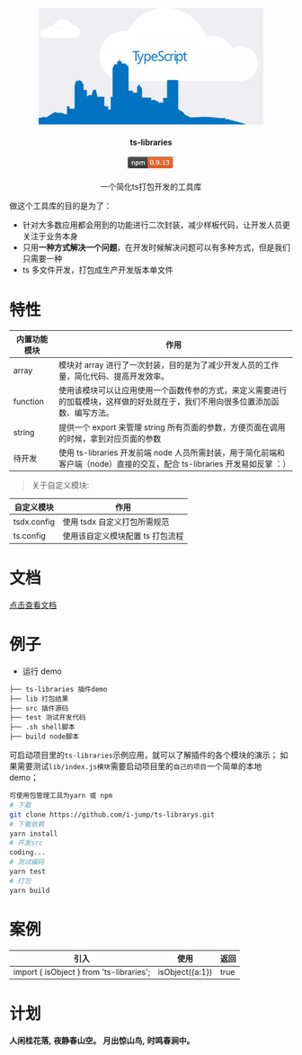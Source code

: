 <p align="center">
  <a href="https://github.com/i-jump/ts-librarys.git">
    <img src="img/ts.jpg" width="400">
  </a>
</p>
<h4 align="center">ts-libraries <br> <br> <img src="img/npm.png"/></h4>
<p align="center">一个简化ts打包开发的工具库</p>

做这个工具库的目的是为了：

- 针对大多数应用都会用到的功能进行二次封装，减少样板代码，让开发人员更关注于业务本身
- 只用**一种方式解决一个问题**，在开发时候解决问题可以有多种方式，但是我们只需要一种
- ts 多文件开发，打包成生产开发版本单文件

# 特性

| 内置功能模块 | 作用                                                                                                                             |
| ------------ | -------------------------------------------------------------------------------------------------------------------------------- |
| array        | 模块对 array 进行了一次封装，目的是为了减少开发人员的工作量，简化代码、提高开发效率。                                            |
| function     | 使用该模块可以让应用使用一个函数传参的方式，来定义需要进行的加载模块，这样做的好处就在于，我们不用向很多位置添加函数、编写方法。 |
| string       | 提供一个 export 来管理 string 所有页面的参数，方便页面在调用的时候，拿到对应页面的参数                                           |
| 待开发       | 使用 ts-libraries 开发前端 node 人员所需封装，用于简化前端和客户端（node）直接的交互，配合 ts-libraries 开发易如反掌 ：）        |

> 关于自定义模块:

| 自定义模块  | 作用                             |
| ----------- | -------------------------------- |
| tsdx.config | 使用 tsdx 自定义打包所需规范     |
| ts.config   | 使用该自定义模块配置 ts 打包流程 |

# 文档

[点击查看文档](https://github.com/i-jump/ts-librarys.git)

# 例子

- 运行 demo

```bash
├── ts-libraries 插件demo
├── lib 打包结果
├── src 插件源码
├── test 测试开发代码
├── .sh shell脚本
├── build node脚本
```

可启动项目里的`ts-libraries`示例应用，就可以了解插件的各个模块的演示；
如果需要测试`lib/index.js模块`需要启动项目里的`自己的项目`一个简单的本地 demo；

```bash
可使用包管理工具为yarn 或 npm
# 下载
git clone https://github.com/i-jump/ts-librarys.git
# 下载依赖
yarn install
# 开发src
coding...
# 测试编码
yarn test
# 打包
yarn build
```

# 案例

| 引入                                     | 使用            | 返回 |
| ---------------------------------------- | --------------- | ---- |
| import { isObject } from 'ts-libraries'; | isObject({a:1}) | true |

# 计划

**人闲桂花落,**
**夜静春山空。**
**月出惊山鸟,**
**时鸣春涧中。**
